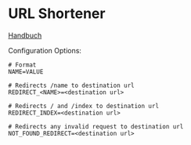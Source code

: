 # URL Shortener

[Handbuch](docs/DE_de_Portainer.md)

Configuration Options:
```
# Format
NAME=VALUE

# Redirects /name to destination url
REDIRECT_<NAME>=<destination url>

# Redirects / and /index to destination url
REDIRECT_INDEX=<destination url>

# Redirects any invalid request to destination url
NOT_FOUND_REDIRECT=<destination url>
```